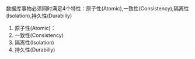 数据库事物必须同时满足4个特性：原子性(Atomic),一致性(Consistency),隔离性(Isolation),持久性(Durabiliy)

1. 原子性(Atomic)：
2. 一致性(Consistency)
3. 隔离性(Isolation)
4. 持久性(Durabiliy)
